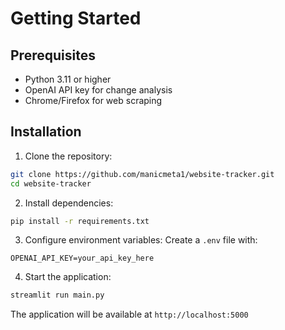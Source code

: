 # Getting Started

## Prerequisites

- Python 3.11 or higher
- OpenAI API key for change analysis
- Chrome/Firefox for web scraping

## Installation

1. Clone the repository:
```bash
git clone https://github.com/manicmeta1/website-tracker.git
cd website-tracker
```

2. Install dependencies:
```bash
pip install -r requirements.txt
```

3. Configure environment variables:
Create a `.env` file with:
```
OPENAI_API_KEY=your_api_key_here
```

4. Start the application:
```bash
streamlit run main.py
```

The application will be available at `http://localhost:5000`
